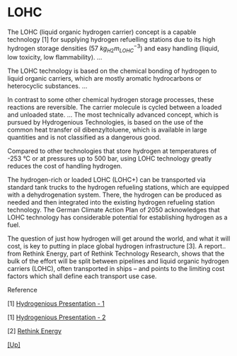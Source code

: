 # LOHC

The LOHC (liquid organic hydrogen carrier) concept is a capable
technology [1] for supplying hydrogen refuelling stations due to its
high hydrogen storage densities (57 $kg_{H2} m_{LOHC}^{-3}$) and easy
handling (liquid, low toxicity, low flammability). ...

The LOHC technology is based on the chemical bonding of hydrogen to
liquid organic carriers, which are mostly aromatic hydrocarbons or
heterocyclic substances. ...

In contrast to some other chemical hydrogen storage processes, these
reactions are reversible. The carrier molecule is cycled between a
loaded and unloaded state.  ... The most technically advanced concept,
which is pursued by Hydrogenious Technologies, is based on the use of
the common heat transfer oil dibenzyltoluene, which is available in
large quantities and is not classified as a dangerous good.

Compared to other technologies that store hydrogen at temperatures of
-253 °C or at pressures up to 500 bar, using LOHC technology greatly
reduces the cost of handling hydrogen. 

The hydrogen-rich or loaded LOHC (LOHC+) can be transported via
standard tank trucks to the hydrogen refueling stations, which are
equipped with a dehydrogenation system. There, the hydrogen can be
produced as needed and then integrated into the existing hydrogen
refueling station technology. The German Climate Action Plan of 2050
acknowledges that LOHC technology has considerable potential for
establishing hydrogen as a fuel.

The question of just how hydrogen will get around the world, and what
it will cost, is key to putting in place global hydrogen
infrastructure [3]. A report.. from Rethink Energy, part of Rethink
Technology Research, shows that the bulk of the effort will be split
between pipelines and liquid organic hydrogen carriers (LOHC), often
transported in ships – and points to the limiting cost factors which
shall define each transport use case.

Reference

[1] [Hydrogenious Presentation - 1](https://www.energiewende-erlangen.de/wp-content/uploads/2018/02/0_HydrogeniousTechnologies.pdf)

[1] [Hydrogenious Presentation - 2](https://arpa-e.energy.gov/sites/default/files/Schneider_HydrogeniousTechnologies_TransportationFuels_Workshop_FINAL.pdf)

[2] [Rethink Energy](https://www.globalhydrogenreview.com/hydrogen/23092022/rethink-energy-pipelines-and-organic-carrier-ships-to-dominate-hydrogen-distribution/)

[[Up]](h2-storage.html)
